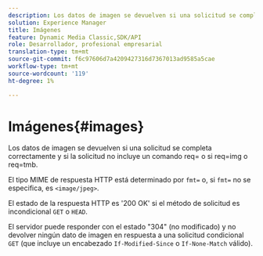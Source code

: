 ```yaml
---
description: Los datos de imagen se devuelven si una solicitud se completa correctamente y si la solicitud no incluye un comando req= o si req=img o req=tmb.
solution: Experience Manager
title: Imágenes
feature: Dynamic Media Classic,SDK/API
role: Desarrollador, profesional empresarial
translation-type: tm+mt
source-git-commit: f6c97606d7a4209427316d7367013ad9585a5cae
workflow-type: tm+mt
source-wordcount: '119'
ht-degree: 1%

---
```



# Imágenes{#images}

Los datos de imagen se devuelven si una solicitud se completa correctamente y si la solicitud no incluye un comando req= o si req=img o req=tmb.

El tipo MIME de respuesta HTTP está determinado por `fmt=` o, si `fmt=` no se especifica, es `<image/jpeg>`.

El estado de la respuesta HTTP es &#39;200 OK&#39; si el método de solicitud es incondicional `GET` o `HEAD`.

El servidor puede responder con el estado &quot;304&quot; (no modificado) y no devolver ningún dato de imagen en respuesta a una solicitud condicional `GET` (que incluye un encabezado `If-Modified-Since` o `If-None-Match` válido).

